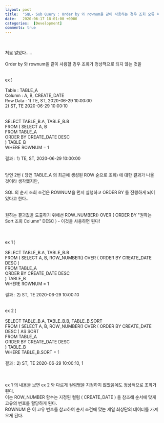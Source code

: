 ```yaml
---
layout: post
title:  "SQL- Sub Query : Order by 와 rownum을 같이 사용하는 경우 조회 오류 처리"
date:   2020-06-17 18:01:00 +0900
categories:  [Development]
comments: true
---
```


<html>
 <body>
<br>             
<br>    처음 알았다.....
<br>    
<br>    Order by 와 rownum을 같이 사용할 경우 조회가 정상적으로 되지 않는 것을
<br>    
<br>    
<br>    ex )
<br>    
<br>    Table    : TABLE_A
<br>    Column   :     A,  B, CREATE_DATE
<br>    Row Data : 1) TE, ST, 2020-06-29 10:00:00
<br>               2) ST, TE  2020-06-29 10:00:10
<br>    
<br>    
<br>    SELECT TABLE_B.A, TABLE_B.B
<br>      FROM (  SELECT A, B
<br>                FROM TABLE_A
<br>              ORDER BY CREATE_DATE DESC
<br>           ) TABLE_B
<br>     WHERE ROWNUM = 1
<br>     
<br>     결과 : 1) TE, ST, 2020-06-29 10:00:00
<br>     
<br>     
<br>     당연 2번 ( 당연 TABLE_A 의 최근에 생성된 ROW 순으로 조회) 에 대한 결과가 나올 것이라 생각했지만, 
<br>     
<br>     SQL 의 순서 조회 조건은 ROWNUM을 먼저 실행하고 ORDER BY 를 진행하게 되어있다고 한다..
<br>     
<br>     
<br>     원하는 결과값을 도출하기 위해선 ROW_NUMBER() OVER ( ORDER BY "원하는 Sort 조회 Column" DESC ) - 이것을 사용하면 된다!
<br>    
<br>    
<br>    
<br>    ex 1 )
<br>    
<br>    SELECT TABLE_B.A, TABLE_B.B
<br>      FROM (  SELECT A, B, ROW_NUMBER() OVER ( ORDER BY CREATE_DATE DESC )
<br>                FROM TABLE_A
<br>              ORDER BY CREATE_DATE DESC
<br>           ) TABLE_B
<br>     WHERE ROWNUM = 1
<br>    
<br>    결과 : 2) ST, TE  2020-06-29 10:00:10
<br>    
<br>    
<br>    ex 2 )
<br>    
<br>    SELECT TABLE_B.A, TABLE_B.B, TABLE_B.SORT
<br>      FROM (  SELECT A, B, ROW_NUMBER() OVER ( ORDER BY CREATE_DATE DESC ) AS SORT
<br>                FROM TABLE_A
<br>              ORDER BY CREATE_DATE DESC
<br>           ) TABLE_B
<br>     WHERE TABLE_B.SORT = 1
<br>    
<br>    결과 : 2) ST, TE  2020-06-29 10:00:10, 1
<br>    
<br>    
<br>    
<br>    ex 1 의 내용을 보면 ex 2 와 다르게 컬럼명을 지정하지 않았음에도 정상적으로 조회가 된다.
<br>    이는 ROW_NUMBER 함수는 지정된 컬럼 ( CREATE_DATE ) 을 참조해 순서에 맞게 고유의 번호를 할당하게 된다.
<br>    ROWNUM 은 이 고유 번호를 참고하여 순서 조건에 맞는 제일 최상단의 데이터를 가져오게 된다.
<br>    
  </body>
</html>
